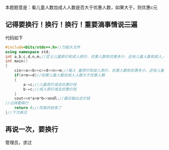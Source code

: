 本题题意是：看儿童人数加成人人数是否大于优惠人数，如果大于，则优惠c元                              
## 记得要换行！换行！换行！重要滴事情说~~三~~遍      
代码如下
```cpp
#include<bits/stdc++.h>//万能头文件 
using namespace std;
int a,b,c,d,n,m;//定义儿童原价和成人原价，优惠人数和优惠多少，还有儿童人数和成人人数 
int main()
{
	cin>>a>>b>>c>>d>>n>>m;//输入 童原价和成人原价，优惠人数和优惠多少，还有儿童人数和成人人数
	if(n+m>=d)//如果儿童人数加成人人数大于优惠人数 
	{
		a-=c;//儿童原价减去优惠价钱 
		b-=c;//成人原价减去优惠价钱 
	}
	cout<<n*a+m*b<<endl;//最后输出总价钱 
//记得要换行 
	return 0;//完美的结束了 
}//下次再见 
```
## 再说一次，要换行     
管理员，求过